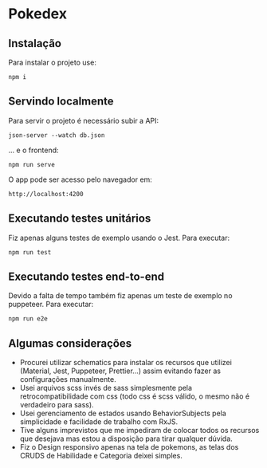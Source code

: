 # Pokedex

## Instalação

Para instalar o projeto use:

`npm i`

## Servindo localmente

Para servir o projeto é necessário subir a API:

`json-server --watch db.json`

... e o frontend:

`npm run serve`

O app pode ser acesso pelo navegador em:

`http://localhost:4200`

## Executando testes unitários

Fiz apenas alguns testes de exemplo usando o Jest. Para executar:

`npm run test`

## Executando testes end-to-end

Devido a falta de tempo também fiz apenas um teste de exemplo no puppeteer. Para executar:

`npm run e2e`

## Algumas considerações

- Procurei utilizar schematics para instalar os recursos que utilizei (Material, Jest, Puppeteer, Prettier...) assim evitando fazer as configurações manualmente.
- Usei arquivos scss invés de sass simplesmente pela retrocompatibilidade com css (todo css é scss válido, o mesmo não é verdadeiro para sass).
- Usei gerenciamento de estados usando BehaviorSubjects pela simplicidade e facilidade de trabalho com RxJS.
- Tive alguns imprevistos que me impediram de colocar todos os recursos que desejava mas estou a disposição para tirar qualquer dúvida.
- Fiz o Design responsivo apenas na tela de pokemons, as telas dos CRUDS de Habilidade e Categoria deixei simples.
